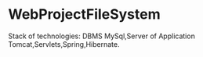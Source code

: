 # WebProjectFileSystem

Stack of technologies:
DBMS MySql,Server of Application Tomcat,Servlets,Spring,Hibernate.

